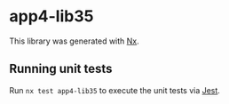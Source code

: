 # app4-lib35

This library was generated with [Nx](https://nx.dev).

## Running unit tests

Run `nx test app4-lib35` to execute the unit tests via [Jest](https://jestjs.io).
